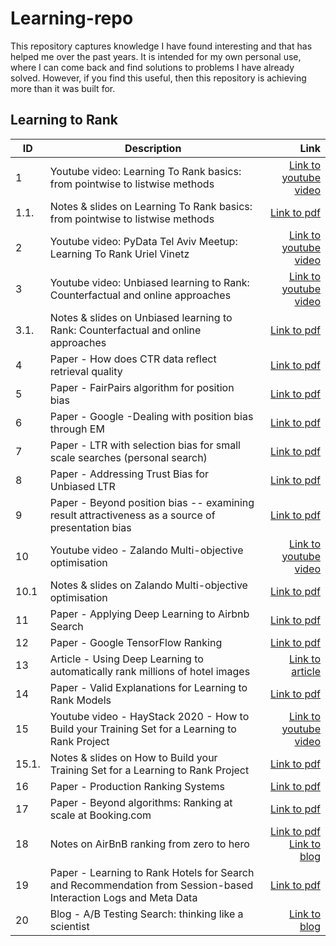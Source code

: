 # Learning-repo

This repository captures knowledge I have found interesting and that has helped me over the past years. It is intended for my own personal use, where I can come back and find solutions to problems I have already solved. However, if you find this useful, then this repository is achieving more than it was built for. 


## Learning to Rank

| ID    | Description                                                                                                     |                                                                                                                                                                                                                                                                                                   Link |
|-------|-----------------------------------------------------------------------------------------------------------------|-------------------------------------------------------------------------------------------------------------------------------------------------------------------------------------------------------------------------------------------------------------------------------------------------------:|
| 1     | Youtube video: Learning To Rank basics: from pointwise to listwise methods                                      |                                                                                                                                                                                                                                   [Link to youtube video](https://www.youtube.com/watch?v=7teudGhdnqo) |
| 1.1.  | Notes & slides on Learning To Rank basics: from pointwise to listwise methods                                   |                                                                                                                                                                         [Link to pdf](https://github.com/JoseParrenoGarcia/Learning-repo/blob/main/learning-to-rank/1.1-Learning-to-Rank-Dev-Conf.pdf) |
| 2     | Youtube video: PyData Tel Aviv Meetup: Learning To Rank Uriel Vinetz                                            |                                                                                                                                                                                                                                   [Link to youtube video](https://www.youtube.com/watch?v=_GDuUwhvCK0) |
| 3     | Youtube video: Unbiased learning to Rank: Counterfactual and online approaches                                  |                                                                                                                                                                                                                                   [Link to youtube video](https://www.youtube.com/watch?v=BEEfMrn9T9c) |
| 3.1.  | Notes & slides on Unbiased learning to Rank: Counterfactual and online approaches                               |                                                                                            [Link to pdf](https://github.com/JoseParrenoGarcia/Learning-repo/blob/main/learning-to-rank/3.1.-Part%201.%20LTR%20through%20supervised%20and%20unsupervised%20offline%20learning%20and%20evaluation-1.pdf) |
| 4     | Paper - How does CTR data reflect retrieval quality                                                             |                                                                                                                                   [Link to pdf](https://github.com/JoseParrenoGarcia/Learning-repo/blob/main/learning-to-rank/Paper%20-%20How%20does%20CTR%20data%20reflect%20retrieval%20quality.pdf) |
| 5     | Paper - FairPairs algorithm for position bias                                                                   |                                                                                                                                             [Link to pdf](https://github.com/JoseParrenoGarcia/Learning-repo/blob/main/learning-to-rank/Paper%20-%20FairPairs%20algorithm%20for%20position%20bias.pdf) |
| 6     | Paper - Google -Dealing with position bias through EM                                                           |                                                                                                                                                               [Link to pdf](https://github.com/JoseParrenoGarcia/Learning-repo/blob/main/learning-to-rank/Paper-%20Position%20bias%20through%20EM.pdf) |
| 7     | Paper - LTR with selection bias for small scale searches (personal search)                                      |                                                                                                      [Link to pdf](https://github.com/JoseParrenoGarcia/Learning-repo/blob/main/learning-to-rank/Paper%20-%20LTR%20with%20selection%20bias%20for%20small%20scale%20searches%20(personal%20search).pdf) |
| 8     | Paper - Addressing Trust Bias for Unbiased LTR                                                                  |                                                                                                                                          [Link to pdf](https://github.com/JoseParrenoGarcia/Learning-repo/blob/main/learning-to-rank/Paper%20-%20Addressing%20Trust%20Bias%20for%20Unbiased%20LTR.pdf) |
| 9     | Paper - Beyond position bias -- examining result attractiveness as a source of presentation bias                |                                                                          [Link to pdf](https://github.com/JoseParrenoGarcia/Learning-repo/blob/main/learning-to-rank/Paper%20-%20Beyond%20position%20bias%20--%20examining%20result%20attractiveness%20as%20a%20source%20of%20presentation%20bias.pdf) |
| 10    | Youtube video - Zalando Multi-objective optimisation                                                            |                                                                                                                                                                                                                                   [Link to youtube video](https://www.youtube.com/watch?v=nCtM4Xg7e4k) |
| 10.1  | Notes & slides on Zalando Multi-objective optimisation                                                          |                                                                                                                                                               [Link to pdf](https://github.com/JoseParrenoGarcia/Learning-repo/blob/main/learning-to-rank/10.1-LTR%20with%20multiple%20objectives.pdf) |
| 11    | Paper - Applying Deep Learning to Airbnb Search                                                                 |                                                                                                                                                   [Link to pdf](https://github.com/JoseParrenoGarcia/Learning-repo/blob/main/learning-to-rank/Paper-%20Deep%20learning%20for%20Airbnb%20ranking-1.pdf) |
| 12    | Paper - Google TensorFlow Ranking                                                                               |                                                                                                                     [Link to pdf](https://github.com/JoseParrenoGarcia/Learning-repo/blob/main/learning-to-rank/Paper%20-%20TF-Ranking%20Scalable%20TensorFlow%20Library%20for%20Learning-to-Rank.pdf) |
| 13    | Article - Using Deep Learning to automatically rank millions of hotel images                                    |                                                                                                                                                                 [Link to article](https://medium.com/idealo-tech-blog/using-deep-learning-to-automatically-rank-millions-of-hotel-images-c7e2d2e5cae2) |
| 14    | Paper - Valid Explanations for Learning to Rank Models                                                          |                                                                                                                                                 [Link to pdf](https://github.com/JoseParrenoGarcia/Learning-repo/blob/main/learning-to-rank/Paper%20-%20Valid%20explanations%20for%20LTR%20models.pdf) |
| 15    | Youtube video - HayStack 2020 - How to Build your Training Set for a Learning to Rank Project                   |                                                                                                                                                                                                                      [Link to youtube video](https://haystackconf.com/us2020/build-your-training-set/) |
| 15.1. | Notes & slides on How to Build your Training Set for a Learning to Rank Project                                 |                                                                          [Link to pdf](https://github.com/JoseParrenoGarcia/Learning-repo/blob/main/learning-to-rank/Paper%20-%20Beyond%20position%20bias%20--%20examining%20result%20attractiveness%20as%20a%20source%20of%20presentation%20bias.pdf) |
| 16    | Paper - Production Ranking Systems                                                                              |                                                                                                                                                                  [Link to pdf](https://github.com/JoseParrenoGarcia/Learning-repo/blob/main/learning-to-rank/Paper-%20review%20of%20LTR%20systems.pdf) |
| 17    | Paper - Beyond algorithms: Ranking at scale at Booking.com                                                      |                                                                          [Link to pdf](https://github.com/JoseParrenoGarcia/Learning-repo/blob/main/learning-to-rank/Paper%20-%20Beyond%20position%20bias%20--%20examining%20result%20attractiveness%20as%20a%20source%20of%20presentation%20bias.pdf) |
| 18    | Notes on AirBnB ranking from zero to hero                                                                       | [Link to pdf](https://github.com/JoseParrenoGarcia/Learning-repo/blob/main/learning-to-rank/18%20-%20AirBnB%20Experiences-%20LTR%20from%20zero%20to%20hero.pdf) <br/> [Link to blog](https://medium.com/airbnb-engineering/machine-learning-powered-search-ranking-of-airbnb-experiences-110b4b1a0789) |
| 19    | Paper - Learning to Rank Hotels for Search and Recommendation from Session-based Interaction Logs and Meta Data |                                                       [Link to pdf](https://github.com/JoseParrenoGarcia/Learning-repo/blob/main/learning-to-rank/Paper%20-%20Learning%20to%20Rank%20Hotels%20for%20Search%20and%20Recommendation%20from%20Session-based%20Interaction%20Logs%20and%20Meta%20Data.pdf) |
| 20    | Blog - A/B Testing Search: thinking like a scientist                                                            |                                                                                                                                                                                           [Link to blog](https://jamesrubinstein.medium.com/a-b-testing-search-thinking-like-a-scientist-1cc34b88392e) |


